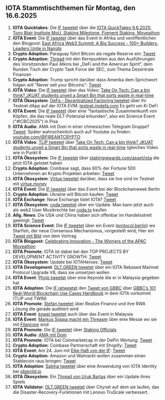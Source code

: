 ## IOTA Stammtischthemen für Montag, den 16.6.2025

1. **IOTA Quicktakes**: Die [IF tweetet](https://x.com/iota/status/1932000026823172594) über die [IOTA QuickTakes 9.6.2025: Tony Blair Institute MoU, Staking Milestone, Figment Staking, Moveathon](https://www.youtube.com/watch?v=9CgGVC8lE0c)
2. **IOTA Event**: Die [IF tweetet](https://x.com/iota/status/1932060115890299222) über das Event in Afrika und veröffentlichen den Blogpost: [East Africa Web3 Summit: A Big Success - 100+ Builders, Leaders Unite in Nairobi](https://blog.iota.org/east-africa-web3-summit-recap/)
3. **Crypto Adoption**: Paraguay führt Bitcoin als regale Reserve ein: [Tweet](https://x.com/MartiniGuyYT/status/1932128159820038306)
4. **Crypto Adoption**: [Thread](https://x.com/SECGov/status/1932137708068970924) mit den Kernpunkten aus den Ausführungen des Vorsitzenden Paul Atkins bei „DeFi and the American Spirit“, dem Runden Tisch der Crypto Task Force der SEC, zum Thema Dezentrale Finanzen
5. **Crypto Adoption**: Trump spricht darüber dass Amerika dem Sprichwort folgen will "Never sell your Bitcoins": [Tweet](https://x.com/AltcoinDaily/status/1932196764142227724)
6. **IOTA Video**: Die [IF tweetet](https://x.com/iota/status/1932356766341185855) über das Video: [Take On Tech: Can a bin think? JKUAT students unveil a Smart Bin that sorts waste in real-time](https://www.youtube.com/watch?v=sT6BceaG0pA&t=488s)
7. **IOTA Ökosystem**: [DeFa - Decentralized Factoring tweetet](https://x.com/defaprimitive/status/1932357309113700780) über ihr Testnet dApp auf der IOTA EVM: [testnet.imdefa.com](https://testnet.imdefa.com/) Es geht um Ki DeFi
8. **IOTA Event**: Die [IF tweetet](https://x.com/iota/status/1931290057563898216) über eine "fantastische Zusammenkunft von Köpfen, die das reale DLT-Potenzial erkunden", also ein Science Event ("#ICBC2025") in Pisa
9. **IOTA Audio**: AMA mit Dom in einer chinesischen Telegram Gruppe? [Tweet](https://x.com/ROKMCFIREANT/status/1931999594776526977); Später wahrscheinlich auch auf Youtube zu finden: [youtube.com/@FIREANTCRYPTO](https://www.youtube.com/@FIREANTCRYPTO)
10. **IOTA Video**: [TLIP tweetet](https://x.com/TLIP_io/status/1932394583154995278) über [Take On Tech: Can a bin think? JKUAT students unveil a Smart Bin that sorts waste in real-time](https://www.youtube.com/watch?v=sT6BceaG0pA) (gleiches Video wie in Punkt 6
11. **IOTA Ökosystem**: Die [IF tweetet](https://x.com/iota/status/1932461639372001601) über [stakingrewards.com/asset/iota](https://www.stakingrewards.com/asset/iota) die jetzt IOTA gelistet haben
12. **Crypto Adoption**: Coinbase sagt, dass 60% der Fortune 500 Unternehmen an Krypto Projekten arbeiten: [Tweet](https://x.com/MartiniGuyYT/status/1932432964518129928)
13. **IOTA Ökosystem**: [Virtue tweetet](https://x.com/Virtue_Money/status/1932443384163234257) darüber, dass sie live sind im Testnet mit [virtue.money](https://virtue.money/)
14. **IOTA Event**: Die [IF tweetet](https://x.com/iota/status/1932756196928201195) über das Event bei der Blockchainweek Berlin
15. **Crypto Adoption**: Ukraine will Bitcoin kaufen: [Tweet](https://x.com/Vivek4real_/status/1932710239670865994)
16. **IOTA Exchange**: Neue Exchange listet IOTA? [Tweet](https://x.com/Meria_Finance/status/1932476792826106037)
17. **IOTA Ökosystem**: [coda tweetet](https://x.com/coda_digital/status/1932420402183024840) über ein Update. Man kann jetzt auch als web2 User Musikrechte bei [coda.to](https://www.coda.to/) kaufen
18. **Allg. News**: Die USA und China haben sich offenbar im Handelsstreit geeinigt: [Tweet](https://x.com/bitcoin2go/status/1932780269762744416)
19. **IOTA Science Event**: Die [IF tweetet](https://x.com/iota/status/1932784885258764796) über ein Event ([protocol.berlin](https://protocol.berlin/)) wo Starfish, der neue Consensus Mechanismus, vorgestellt wird; Hier ein [Tweet mit Bild](https://x.com/protocol_berg/status/1933177958497214743) von dem Vortrag
20. **IOTA Blogpost**: [Celebrating Innovation - The Winners of the APAC Moveathon](https://blog.iota.org/apac-moveathon-winners/)
21. **IOTA Promote**: IOTA ist dabei bei den TOP PROJECTS BY DEVELOPMENT ACTIVITY GROWTH: [Tweet](https://x.com/chain_broker/status/1932830189106414017)
22. **IOTA Ökosystem**: Update bei IOTAHeroes: [Tweet](https://x.com/IotaHeroes/status/1896919856395485267)
23. **IOTA Development**: [DLT.GREEN tweetet](https://x.com/dlt_green/status/1932828832912060690) über ein IOTA Rebased Mainnet Protocol Upgrade V8, dass sie umsetzen wollen
24. **IOTA Event**: [Phylo tweetet](https://x.com/PhyloIota/status/1932945638813282388) über eine Keynote die er in Malaysia gegeben hat
25. **IOTA Adoption**: Die [IF retweetet](https://x.com/iota/status/1933076853830340788) den [Tweet von GBBC](https://x.com/GBBCouncil/status/1932910081940803956) über [GBBC’s 101 Real-World Blockchain Use Cases Handbook](https://t.co/9b1EOofQBJ) in dem IOTA vorkommt (TLIP und TWIN)
26. **IOTA Promote**: [Stefan tweetet](https://x.com/iota_penguin/status/1933079905937276990) über Realize Finance und ihre RWA Lösung die gerade auditiert wird
27. **IOTA Event**: [kowei tweetet](https://x.com/kowei1995/status/1933104490674299314) auch über das Event in Malaysia
28. **IOTA Event**: [Markus Soppa macht ein Threasm](https://x.com/MS_filancore/status/1933102350668890290) über eine Messe wo sie mit [Filancore](https://x.com/FilancoreGmbH) sind
29. **IOTA Promote**: Die [IF tweetet](https://x.com/iota/status/1933456924781035710) über [Staking Officials](https://x.com/StakinOfficial)
30. **IOTA Audio**: [AMA mit Dom](https://x.com/ROKMCFIREANT/status/1933128539693605148)
31. **IOTA Promote**: IOTA bei Coinmarketcap in der DePin Wertung: [Tweet](https://x.com/Salimasbegum/status/1933210455113134239)
32. **Crypto Adoption**: Coinbase Partnerschaft mit Shopify: [Tweet](https://x.com/AltcoinDaily/status/1933233233808011651)
33. **IOTA Event**: Am 24. Juni mit [Eike Haß von der IF](https://x.com/eike_ha): [Tweet](https://x.com/INATBA_org/status/1933432321002385846)
34. **Crypto Adoption**: Amazon und Walmarkt wollen zusammen einen Stablecoin raus bringen: [Tweet](https://x.com/coinbureau/status/1933462978021515564)
35. **IOTA Adoption**: [Salima tweetet](https://x.com/Salimasbegum/status/1933576223340237027) über eine Anwendung von IOTA Identity bei [objectid.io](https://objectid.io/)
36. **IOTA Ökosystem**: Ein [Thread von Uruk Bartas](https://x.com/UrukBartas/status/1933566723925631234) über ein Update ihres Spiels
37. **IOTA Validator**: [DLT.GREEN tweetet](https://x.com/dlt_green/status/1933546239997489302) über Citynet auf dem sie laufen, das die Disaster-Recovery-Funktionen mit Lenovo TruScale verbessert.

